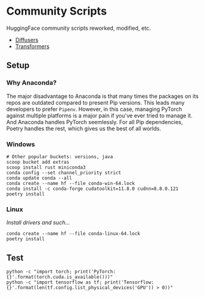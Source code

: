 # Community Scripts

HuggingFace community scripts reworked, modified, etc.

- [Diffusers](https://github.com/huggingface/diffusers/tree/main/examples/community)
- [Transformers](https://github.com/huggingface/transformers/tree/main/examples)

## Setup

### Why Anaconda?

The major disadvantage to Anaconda is that many times the packages on its repos are outdated compared to present Pip versions. This leads many developers to prefer `Pipenv`. However, in this case, managing PyTorch against multiple platforms is a major pain if you've ever tried to manage it. And Anaconda handles PyTorch seemlessly. For all Pip dependencies, Poetry handles the rest, which gives us the best of all worlds.

### Windows

```
# Other popular buckets: versions, java
scoop bucket add extras
scoop install rust miniconda3
conda config --set channel_priority strict
conda update conda --all
conda create --name hf --file conda-win-64.lock
conda install -c conda-forge cudatoolkit=11.8.0 cudnn=8.8.0.121
poetry install
```

### Linux

*Install drivers and such...*

```
conda create --name hf --file conda-linux-64.lock
poetry install
```

## Test

```
python -c "import torch; print('PyTorch: {}'.format(torch.cuda.is_available()))"
python -c "import tensorflow as tf; print('Tensorflow: {}'.format(len(tf.config.list_physical_devices('GPU')) > 0))"
```
